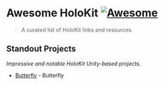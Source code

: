 # Awesome HoloKit [![Awesome](https://awesome.re/badge.svg)](https://awesome.re)

> A curated list of HoloKit links and resources.

## Standout Projects

*Impressive and notable HoloKit Unity-based projects.*

- [Butterfly](https://github.com/holokit-butterfly) - Butterfly 



